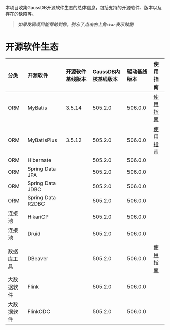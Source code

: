 本项目收集GaussDB开源软件生态的总体信息，包括支持的开源软件、版本以及存在的缺陷等。

> ***如果发现项目能帮助到您，别忘了点击右上角`star`表示鼓励***

# 开源软件生态

| 分类  | 开源软件  | 开源软件基线版本  | GaussDB内核基线版本  | 驱动基线版本  |  使用指南 |
| :------------ | :------------ | :------------ | :------------ | :------------ | :------------ |
| ORM  | MyBatis | 3.5.14  |  505.2.0  | 506.0.0  | [使用指南](./MyBatis/3.5.x/README.md)  |
| ORM  | MyBatisPlus | 3.5.12  |  505.2.0  | 506.0.0  | [使用指南](./MyBatis-Plus/3.5.x/README.md)  |
| ORM  | Hibernate |   |  505.2.0  | 506.0.0  |   |
| ORM  | Spring Data JPA |   |  505.2.0  | 506.0.0  |   |
| ORM  | Spring Data JDBC |   |  505.2.0  | 506.0.0  |   |
| ORM  | Spring Data R2DBC |   |  505.2.0  | 506.0.0  |   |
| 连接池  | HikariCP  |   | 505.2.0  | 506.0.0  |   |
| 连接池  | Druid  |   | 505.2.0  | 506.0.0  |   |
| 数据库工具  | DBeaver  |   | 505.2.0  | 506.0.0 | [使用指南](./DBeaver/25.0.x/README.md)  |
| 大数据软件  |  Flink |   | 505.2.0  | 506.0.0 |   |
| 大数据软件  |  FlinkCDC |   | 505.2.0  | 506.0.0 |   |




